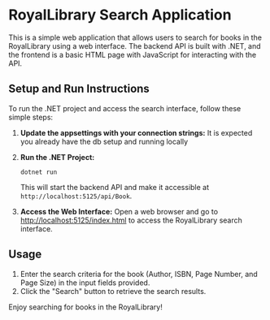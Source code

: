 
# RoyalLibrary Search Application

This is a simple web application that allows users to search for books in the RoyalLibrary using a web interface. The backend API is built with .NET, and the frontend is a basic HTML page with JavaScript for interacting with the API.

## Setup and Run Instructions

To run the .NET project and access the search interface, follow these simple steps:

1. **Update the appsettings with your connection strings:**
   It is expected you already have the db setup and running locally
   
3. **Run the .NET Project:**
   ```
   dotnet run
   ```
   This will start the backend API and make it accessible at `http://localhost:5125/api/Book`.

4. **Access the Web Interface:**
   Open a web browser and go to [http://localhost:5125/index.html](http://localhost:5125/index.html) to access the RoyalLibrary search interface.

## Usage
1. Enter the search criteria for the book (Author, ISBN, Page Number, and Page Size) in the input fields provided.
2. Click the "Search" button to retrieve the search results.

Enjoy searching for books in the RoyalLibrary!
